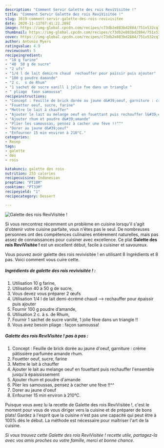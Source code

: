 ```yaml
---
description: "Comment Servir Galette des rois ReviVisitée !"
title: "Comment Servir Galette des rois ReviVisitée !"
slug: 3619-comment-servir-galette-des-rois-revivisitee
date: 2020-11-11T07:41:22.209Z
image: https://img-global.cpcdn.com/recipes/c73db2e883bd2884/751x532cq70/galette-des-rois-revivisitee-photo-principale-de-la-recette.jpg
thumbnail: https://img-global.cpcdn.com/recipes/c73db2e883bd2884/751x532cq70/galette-des-rois-revivisitee-photo-principale-de-la-recette.jpg
cover: https://img-global.cpcdn.com/recipes/c73db2e883bd2884/751x532cq70/galette-des-rois-revivisitee-photo-principale-de-la-recette.jpg
author: Antonio Myers
ratingvalue: 4.9
reviewcount: 5
recipeingredient:
- "10 g farine"
- "40  50 g de sucre"
- "2 ufs"
- "1/4 l de lait demicrm chaud  rechauffer pour paissir puis ajouter"
- "100 g poudre damande"
- "2 c.  s de Rhum"
- "1 sachet de sucre vanill 1 jolie fve dans un triangle "
- " pliage  faon samoussa"
recipeinstructions:
- "Concept : Feuille de brick dorée au jaune d&#39;oeuf, garniture : crème pâtissière parfumée amande rhum."
- "Fouetter oeuf, sucre, farine"
- "Mettre le lait à chauffer"
- "Ajouter le lait au melange oeuf en fouettant puis rechauffer l&#39;ensemble jusqu&#39;à épaississement"
- "Ajouter rhum et poudre d&#39;amande"
- "Plier les samoussas, pensez à cacher une fève !!^^"
- "Dorer au jaune d&#39;oeuf"
- "Enfourner 15 min environ à 210°C."
categories:
- Resep
tags:
- galette
- des
- rois

katakunci: galette des rois 
nutrition: 253 calories
recipecuisine: Indonesian
preptime: "PT18M"
cooktime: "PT33M"
recipeyield: "1"
recipecategory: Dessert

---
```



![Galette des rois ReviVisitée !](https://img-global.cpcdn.com/recipes/c73db2e883bd2884/751x532cq70/galette-des-rois-revivisitee-photo-principale-de-la-recette.jpg)

Si vous rencontrez récemment un problème en cuisine lorsqu'il s'agit d'obtenir votre cuisine parfaite, vous n'êtes pas le seul. De nombreuses personnes ont des compétences culinaires entièrement naturelles, mais pas assez de connaissances pour cuisiner avec excellence. Ce plat <strong> Galette des rois ReviVisitée ! </strong> est un excellent début, facile à cuisiner et savoureux.

<!--inarticleads1-->

Vous pouvez avoir galette des rois revivisitée ! en utilisant 8 Ingrédients et 8 pas. Voici comment vous cuire cette.

##### Ingrédients de galette des rois revivisitée ! :

1. Utilisation 10 g farine,
1. Utilisation 40 à 50 g de sucre,
1. Vous devez vous préparer 2 œufs
1. Utilisation 1/4 l de lait demi-écrémé chaud --&gt; rechauffer pour épaissir puis ajouter
1. Fournir 100 g poudre d’amande,
1. Utilisation 2 c. à s. de Rhum,
1. Fournir 1 sachet de sucre vanillé, 1 jolie fève dans un triangle !!
1. Vous avez besoin  pliage : façon samoussa!




<!--inarticleads2-->

##### Galette des rois ReviVisitée ! pas à pas :

1. Concept : Feuille de brick dorée au jaune d&#39;oeuf, garniture : crème pâtissière parfumée amande rhum.
1. Fouetter oeuf, sucre, farine
1. Mettre le lait à chauffer
1. Ajouter le lait au melange oeuf en fouettant puis rechauffer l&#39;ensemble jusqu&#39;à épaississement
1. Ajouter rhum et poudre d&#39;amande
1. Plier les samoussas, pensez à cacher une fève !!^^
1. Dorer au jaune d&#39;oeuf
1. Enfourner 15 min environ à 210°C.




<!--inarticleads1-->

<p>
Puisque vous avez lu la recette de Galette des rois ReviVisitée !, c'est le moment pour vous de vous diriger vers la cuisine et de préparer de bons plats! Gardez à l'esprit que la cuisine n'est pas une capacité qui peut être à 100% dès le début. La méthode est nécessaire pour maîtriser l'art de la cuisine.
</p>

<p>
<i>Si vous trouvez cette Galette des rois ReviVisitée ! recette utile, partagez-la avec vos amis proches ou votre famille, merci et bonne chance.</i>
</p>
